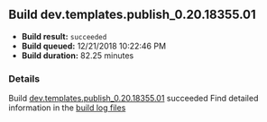 ## Build dev.templates.publish_0.20.18355.01
- **Build result:** `succeeded`
- **Build queued:** 12/21/2018 10:22:46 PM
- **Build duration:** 82.25 minutes
### Details
Build [dev.templates.publish_0.20.18355.01](https://winappstudio.visualstudio.com/web/build.aspx?pcguid=a4ef43be-68ce-4195-a619-079b4d9834c2&builduri=vstfs%3a%2f%2f%2fBuild%2fBuild%2f26805) succeeded
Find detailed information in the [build log files](https://uwpctdiags.blob.core.windows.net/buildlogs/dev.templates.publish_0.20.18355.01_logs.zip)
